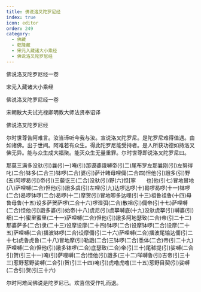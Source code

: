 ```yaml
---
title: 佛说洛叉陀罗尼经
index: true
icon: editor
order: 249
category:
  - 佛藏
  - 乾隆藏
  - 宋元入藏诸大小乘经
  - 佛说洛叉陀罗尼经
---
```


佛说洛叉陀罗尼经一卷  

宋元入藏诸大小乘经  

佛说洛叉陀罗尼经一卷  

宋朝散大夫试光禄卿明教大师法贤奉诏译  

佛说洛叉陀罗尼经  

尔时世尊告阿难言。汝当谛听今我与汝。宣说洛叉陀罗尼。是陀罗尼难得值遇。由如诸佛。出于世间。阿难若有众生。得此陀罗尼能受持者。是人所获功德如持洛叉佛无异。能与众生成大福聚。能灭众生无量重罪。尔时世尊即说洛叉陀罗尼曰。  

那莫三满多没驮(引)曩(引一)唵(引)那谟婆誐嚩帝(引二)尾布罗左那曩刚(引)左努得叱(二合)钵多(二合三)钵啰(二合)婆(引)萨计睹母哩儞(二合四)怛他(引)誐多(引)野(五)阿啰曷(引)帝(引)三藐讫三(二合)没驮(引)野(六)怛[寧　　也]他(引七)冒地冒地(八)萨哩嚩(二合)怛他(引)誐多虞(引)左哩(引九)达啰达啰(十)曷啰曷啰(十一)钵啰(二合)曷啰钵啰(二合)曷啰(十二)摩贺(引)冒地唧多达哩(引十三)祖鲁祖鲁(十四)母鲁母鲁(十五)设多萨贺萨啰(二合十六)啰湿弭(二合)散祖(引)儞帝(引十七)萨哩嚩(二合)怛他(引)誐多婆(引)始帝(十八)虞尼(引)虞拏嚩底(十九)没驮虞拏(引)嚩婆(引)细(二十)蜜里蜜里(二十一)萨哩嚩(二合)怛他(引)誐多阿地瑟致(二合)帝(引二十二)那婆萨多(二合)隶(二十三)设摩设摩(二十四)钵啰(二合)设摩钵啰(二合)设摩(二十五)萨哩嚩(二合)播波钵啰(二合)设摩儞(引二十六)萨哩嚩(二合)播波尾输达儞(引二十七)虎鲁虎鲁(二十八)冒地摩(引)勒誐(二合)三钵啰(二合)悉体(二合)帝(引二十九)萨哩嚩(二合)怛他(引)誐多钵啰(二合)底瑟致(二合)帝(引三十)尾秫提(引)娑嚩(二合引)贺(引三十一)唵(引)萨哩嚩(二合)怛他(引)誐多(三十二)咩嚩鲁(引)吉帝(引三十三)惹野惹野娑嚩(二合引)贺(引三十四)唵(引)虎噜虎噜(三十五)惹野目契(引)娑嚩(二合引)贺(引三十六)  

尔时阿难闻佛说是陀罗尼已。欢喜信受作礼而退。  
